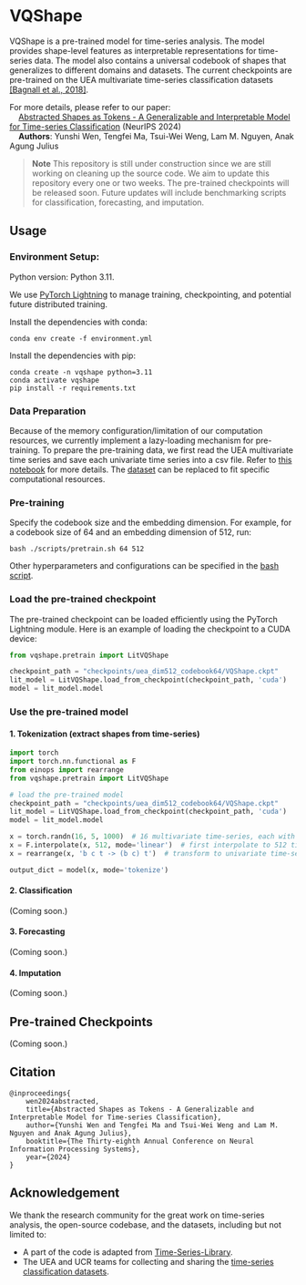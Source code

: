 # VQShape

VQShape is a pre-trained model for time-series analysis. The model provides shape-level features as interpretable representations for time-series data. The model also contains a universal codebook of shapes that generalizes to different domains and datasets. The current checkpoints are pre-trained on the UEA multivariate time-series classification datasets [[Bagnall et al., 2018]](https://timeseriesclassification.com/). 

For more details, please refer to our paper: \
&nbsp;&nbsp;&nbsp;&nbsp;[Abstracted Shapes as Tokens - A Generalizable and Interpretable Model for Time-series Classification](https://openreview.net/forum?id=pwKkNSuuEs) (NeurIPS 2024)\
&nbsp;&nbsp;&nbsp;&nbsp;**Authors**: Yunshi Wen, Tengfei Ma, Tsui-Wei Weng, Lam M. Nguyen, Anak Agung Julius


> **Note**
> This repository is still under construction since we are still working on cleaning up the source code. We aim to update this repository every one or two weeks. The pre-trained checkpoints will be released soon. Future updates will include benchmarking scripts for classification, forecasting, and imputation.


## Usage

### Environment Setup:

Python version: Python 3.11.

We use [PyTorch Lightning](https://lightning.ai/docs/pytorch/stable/) to manage training, checkpointing, and potential future distributed training.

Install the dependencies with conda:
```
conda env create -f environment.yml
```

Install the dependencies with pip:
```
conda create -n vqshape python=3.11
conda activate vqshape
pip install -r requirements.txt
```

### Data Preparation
Because of the memory configuration/limitation of our computation resources, we currently implement a lazy-loading mechanism for pre-training. To prepare the pre-training data, we first read the UEA multivariate time series and save each univariate time series into a csv file. Refer to [this notebook](notebooks/data_preparation.ipynb) for more details. The [dataset](data_provider/timeseries_loader.py) can be replaced to fit specific computational resources.

### Pre-training
Specify the codebook size and the embedding dimension. For example, for a codebook size of 64 and an embedding dimension of 512, run:
```
bash ./scripts/pretrain.sh 64 512
```
Other hyperparameters and configurations can be specified in the [bash script](scripts/pretrain.sh).

### Load the pre-trained checkpoint

The pre-trained checkpoint can be loaded efficiently using the PyTorch Lightning module. Here is an example of loading the checkpoint to a CUDA device:
```python 
from vqshape.pretrain import LitVQShape

checkpoint_path = "checkpoints/uea_dim512_codebook64/VQShape.ckpt"
lit_model = LitVQShape.load_from_checkpoint(checkpoint_path, 'cuda')
model = lit_model.model
```

### Use the pre-trained model

#### 1. Tokenization (extract shapes from time-series)

```python
import torch
import torch.nn.functional as F
from einops import rearrange
from vqshape.pretrain import LitVQShape

# load the pre-trained model
checkpoint_path = "checkpoints/uea_dim512_codebook64/VQShape.ckpt"
lit_model = LitVQShape.load_from_checkpoint(checkpoint_path, 'cuda')
model = lit_model.model

x = torch.randn(16, 5, 1000)  # 16 multivariate time-series, each with 5 channels and 1000 timesteps
x = F.interpolate(x, 512, mode='linear')  # first interpolate to 512 timesteps
x = rearrange(x, 'b c t -> (b c) t')  # transform to univariate time-series

output_dict = model(x, mode='tokenize')
```

#### 2. Classification
(Coming soon.)

#### 3. Forecasting
(Coming soon.)

#### 4. Imputation
(Coming soon.)


## Pre-trained Checkpoints
(Coming soon.)


## Citation
```
@inproceedings{
    wen2024abstracted,
    title={Abstracted Shapes as Tokens - A Generalizable and Interpretable Model for Time-series Classification},
    author={Yunshi Wen and Tengfei Ma and Tsui-Wei Weng and Lam M. Nguyen and Anak Agung Julius},
    booktitle={The Thirty-eighth Annual Conference on Neural Information Processing Systems},
    year={2024}
}
```

## Acknowledgement

We thank the research community for the great work on time-series analysis, the open-source codebase, and the datasets, including but not limited to:
- A part of the code is adapted from [Time-Series-Library](https://github.com/thuml/Time-Series-Library).
- The UEA and UCR teams for collecting and sharing the [time-series classification datasets](https://timeseriesclassification.com/).
